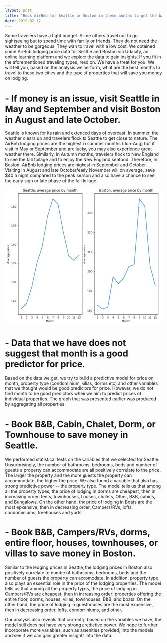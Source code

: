 ```yaml
---
layout: post
title: "Book AirBnb for Seattle or Boston in these months to get the bang of our buck"
date: 2019-02-12
---
```


Some travelers have a tight budget. Some others travel not to go sightseeing but to spend
time with family or friends. They do not need the weather to be gorgeous. They wan to 
travel with a low cost. We obtained some AirBnb lodging price data for Seattle and Boston 
via Udacity, an online learning platform and we explore the data to gain insights. If you
fit in the aforementioned traveling types, read on. We have a treat for you. We will tell
you, based on the analysis we perform, what are the best months to travel to these two 
cities and the type of properties that will save you money on lodging. 


# - If money is an issue, visit Seattle in May and September and visit Boston in August and late October.
Seattle is known for its rain and extended days of overcast. In summer, the weather clears up and travelers
flock to Seattle to get close to nature. The AirBnb lodging prices are the highest in summer months (Jun-Aug)
but if visit in May or September and are lucky, you may also experience great weather there. Similarly, in 
Autumn months, travelers flock to New England to see the fall foilage and to enjoy the New England seafood. 
Therefore, in Boston, AirBnb lodging prices are highest in September and October. Visiting in August and late
October/early November will on average, save $40 a night compared to the peak season and also have a chance to
see the early sign or late phase of the fall foliage.

![](/images/2019-02-12_12-51-37.png)

# - Data that we have does not suggest that month is a good predictor for price. 
Based on the data we get, we try to build a predictive model for price on month, property 
type (condominium, villas, dorms etc) and other variables that we thought would be good
predictors for price. However, we do not find month to be good predictors when we aim to
predict prices of individual properties. The graph that was presented earlier was produced 
by aggregating all properties. 

# - Book B&B, Cabin, Chalet, Dorm, or Townhouse to save money in Seattle. 
We performed statistical tests on the variables that we selected for Seattle. Unsurprisingly, 
the number of bathrooms, bedrooms, beds and number of guests a property can accommodate are
all positively correlate to the price. The larger the property and the more guests the 
property can accommodate, the higher the price. We also found a variable that also has strong
predictive power -- the property type. The model tells us that among all the property types,
the price of lodging in dorms are cheapest, then in increasing order, tents, townhouses, houses,
chalets, Other, B&B, cabins, and Bungalows. On the other hand, the price of lodging in Boats 
are the most epxensive, then in decreasing order, Campers/RVs, lofts, condominiums, treehouses
and yurts.

# - Book B&B, Campers/RVs, dorms, entire floor, houses, townhouses, or villas to save money in Boston.
Similar to the ledging prices in Seattle, the lodging prices in Boston also positively correlate to
numbe of bathrooms, bedrooms, beds and the number of guests the property can accomodate. In addition,
property type also plays an essential role in the price of the lodging properties. The model tells us
that among all the property types, the price of lodging in Campers/RVs are cheapest, then in 
increasing order: properties offering the entire floor, dorms, houses, villas, townhouses, B&B, 
and boats. On the other hand, the price of lodging in guesthouses are the most expensive, then in 
decreasing order, lofts, condominiums, and other. 

Our analysis also reveals that currently, based on the variables we have, the model still does not have
very strong predictive power. We hope to further incorporate more variables, such as amenities provided, 
into the models and see if we can gain greater insights into the data.
